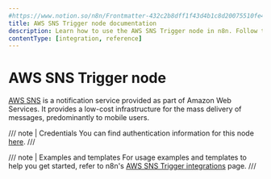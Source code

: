 ```yaml
---
#https://www.notion.so/n8n/Frontmatter-432c2b8dff1f43d4b1c8d20075510fe4
title: AWS SNS Trigger node documentation
description: Learn how to use the AWS SNS Trigger node in n8n. Follow technical documentation to integrate AWS SNS Trigger node into your workflows.
contentType: [integration, reference]
---
```


# AWS SNS Trigger node

[AWS SNS](https://aws.amazon.com/sns/) is a notification service provided as part of Amazon Web Services. It provides a low-cost infrastructure for the mass delivery of messages, predominantly to mobile users.

/// note | Credentials
You can find authentication information for this node [here](/integrations/builtin/credentials/aws.md).
///

///  note  | Examples and templates
For usage examples and templates to help you get started, refer to n8n's [AWS SNS Trigger integrations](https://n8n.io/integrations/aws-sns-trigger/) page.
///

